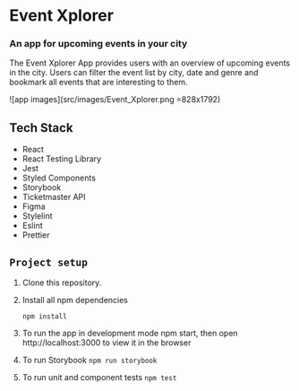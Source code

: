 # Event Xplorer

### An app for upcoming events in your city

The Event Xplorer App provides users with an overview of upcoming events in the city. Users can filter the event list by city, date and genre and bookmark all events that are interesting to them. 

![app images](src/images/Event_Xplorer.png =828x1792)

## Tech Stack

- React
- React Testing Library
- Jest
- Styled Components
- Storybook
- Ticketmaster API
- Figma
- Stylelint
- Eslint
- Prettier

## `Project setup`

1. Clone this repository.
2. Install all npm dependencies

   `npm install`

3. To run the app in development mode npm start, then open http://localhost:3000 to view it in the browser
4. To run Storybook
   `npm run storybook`
5. To run unit and component tests
   `npm test`

